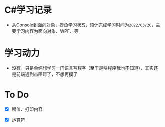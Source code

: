 # C#学习记录

- 从Console到面向对象，摸鱼学习状态，预计完成学习时间为`2022/03/26`，主要学习内容为面向对象、WPF、等

#  学习动力

- 没有，只是单纯想学习一门语言写程序（至于是啥程序我也不知道），其实还是前端遇到点阻碍了，不想再摸了

# To Do

- [x] 赋值、打印内容
- [x] 运算符

